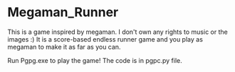 # Megaman_Runner

This is a game inspired by megaman. I don't own any rights to music or the images :)
It is a score-based endless runner game and you play as megaman to make it as far as you can.

Run Pgpg.exe to play the game!
The code is in pgpc.py file.
